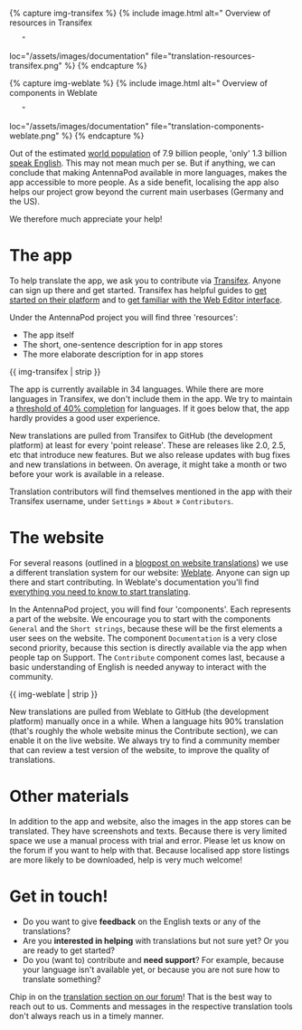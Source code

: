 <!-- mdpo-disable -->

{% capture img-transifex %}
{% include image.html
   alt="
       <!-- mdpo-enable-next-line -->
       Overview of resources in Transifex

       "
   loc="/assets/images/documentation"
   file="translation-resources-transifex.png"
%}
{% endcapture %}

{% capture img-weblate %}
{% include image.html
   alt="
       <!-- mdpo-enable-next-line -->
       Overview of components in Weblate

       "
   loc="/assets/images/documentation"
   file="translation-components-weblate.png"
%}
{% endcapture %}

<!-- mdpo-enable -->

Out of the estimated [world population](https://en.wikipedia.org/wiki/World_population) of 7.9 billion people, 'only' 1.3 billion [speak English](https://www.ethnologue.com/guides/ethnologue200). This may not mean much per se. But if anything, we can conclude that making AntennaPod available in more languages, makes the app accessible to more people. As a side benefit, localising the app also helps our project grow beyond the current main userbases (Germany and the US).

We therefore much appreciate your help!

# The app
To help translate the app, we ask you to contribute via [Transifex](https://www.transifex.com/antennapod/antennapod/). Anyone can sign up there and get started. Transifex has helpful guides to [get started on their platform](https://docs.transifex.com/getting-started-1/translators) and to [get familiar with the Web Editor interface](https://docs.transifex.com/translation/translating-with-the-web-editor).

Under the AntennaPod project you will find three 'resources':
- The app itself
- The short, one-sentence description for in app stores
- The more elaborate description for in app stores

<!-- mdpo-disable-next-line -->
{{ img-transifex | strip }}

The app is currently available in 34 languages. While there are more languages in Transifex, we don't include them in the app. We try to maintain a [threshold of 40% completion](https://github.com/AntennaPod/AntennaPod/pull/4112) for languages. If it goes below that, the app hardly provides a good user experience.

New translations are pulled from Transifex to GitHub (the development platform) at least for every 'point release'. These are releases like 2.0, 2.5, etc that introduce new features. But we also release updates with bug fixes and new translations in between. On average, it might take a month or two before your work is available in a release.

Translation contributors will find themselves mentioned in the app with their Transifex username, under `Settings` » `About` » `Contributors`.

# The website
For several reasons (outlined in a [blogpost on website translations](/blog/2022/01/website-translations)) we use a different translation system for our website: [Weblate](https://hosted.weblate.org/projects/antennapod/). Anyone can sign up there and start contributing. In Weblate's documentation you'll find [everything you need to know to start translating](https://docs.weblate.org/en/latest/user/translating.html).

In the AntennaPod project, you will find four 'components'. Each represents a part of the website. We encourage you to start with the components `General` and the `Short strings`, because these will be the first elements a user sees on the website. The component `Documentation` is a very close second priority, because this section is directly available via the app when people tap on Support. The `Contribute` component comes last, because a basic understanding of English is needed anyway to interact with the community.

<!-- mdpo-disable-next-line -->
{{ img-weblate | strip }}

New translations are pulled from Weblate to GitHub (the development platform) manually once in a while. When a language hits 90% translation (that's roughly the whole website minus the Contribute section), we can enable it on the live website. We always try to find a community member that can review a test version of the website, to improve the quality of translations.

# Other materials
In addition to the app and website, also the images in the app stores can be translated. They have screenshots and texts. Because there is very limited space we use a manual process with trial and error. Please let us know on the forum if you want to help with that. Because localised app store listings are more likely to be downloaded, help is very much welcome!

# Get in touch!
* Do you want to give **feedback** on the English texts or any of the translations? 
* Are you **interested in helping** with translations but not sure yet? Or you are ready to get started?
* Do you (want to) contribute and **need support**? For example, because your language isn't available yet, or because you are not sure how to translate something?

Chip in on the [translation section on our forum](https://forum.antennapod.org/c/translations/11)! That is the best way to reach out to us. Comments and messages in the respective translation tools don't always reach us in a timely manner.
